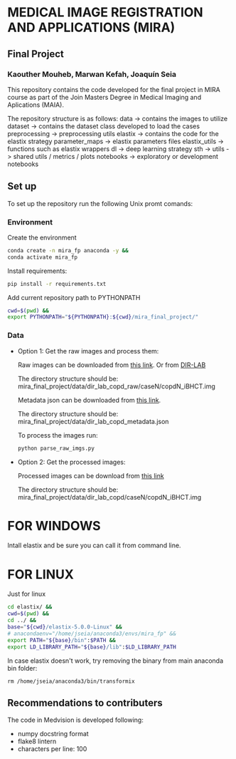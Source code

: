 # MEDICAL IMAGE REGISTRATION AND APPLICATIONS (MIRA)

## Final Project

### Kaouther Mouheb, Marwan Kefah, Joaquín Seia

This repository contains the code developed for the final project in MIRA course as part of the Join Masters Degree in Medical Imaging and Aplications (MAIA).

The repository structure is as follows:
    data -> contains the images to utilize
    dataset -> contains the dataset class developed to load the cases
    preprocessing -> preprocessing utils
    elastix -> contains the code for the elastix strategy
        parameter_maps -> elastix parameters files
        elastix_utils -> functions such as elastix wrappers
    dl -> deep learning strategy
        sth ->
    utils -> shared utils / metrics / plots
    notebooks -> exploratory or development notebooks

## Set up

To set up the repository run the following Unix promt comands:

### Environment
Create the environment

```bash
conda create -n mira_fp anaconda -y &&
conda activate mira_fp
```

Install requirements:
```bash
pip install -r requirements.txt
```

Add current repository path to PYTHONPATH
```bash
cwd=$(pwd) &&
export PYTHONPATH="${PYTHONPATH}:${cwd}/mira_final_project/"
```

### Data
- Option 1: Get the raw images and process them:

    Raw images can be downloaded from [this link](https://drive.google.com/file/d/1gc63UJqSrwcaQQKwD8R9KsIxtysZYzdf/view?usp=share_link). Or from [DIR-LAB](https://med.emory.edu/departments/radiation-oncology/research-laboratories/deformable-image-registration/downloads-and-reference-data/copdgene.html)

    The directory structure should be: mira_final_project/data/dir_lab_copd_raw/caseN/copdN_iBHCT.img
    
    Metadata json can be downloaded from [this link](https://drive.google.com/file/d/11QxECkvpHMwQcG90_r7Qu4fYm8wgNjea/view?usp=share_link).
    
    The directory structure should be: mira_final_project/data/dir_lab_copd_metadata.json
    
    To process the images run:
    ```bash
    python parse_raw_imgs.py
    ```

- Option 2: Get the processed images:

    Processed images can be download from [this link](https://drive.google.com/file/d/1OScdnhRwFZgIG7V47Jle2NYCseP5Uqmn/view?usp=share_link)

    The directory structure should be: mira_final_project/data/dir_lab_copd/caseN/copdN_iBHCT.img


# FOR WINDOWS
Intall elastix and be sure you can call it from command line.

# FOR LINUX
Just for linux
``` bash
cd elastix/ &&
cwd=$(pwd) &&
cd ../ &&
base="${cwd}/elastix-5.0.0-Linux" &&
# anacondaenv="/home/jseia/anaconda3/envs/mira_fp" &&
export PATH="${base}/bin":$PATH &&
export LD_LIBRARY_PATH="${base}/lib":$LD_LIBRARY_PATH 
```

In case elastix doesn't work, try removing the binary from main anaconda bin folder:
```
rm /home/jseia/anaconda3/bin/transformix
```

## Recommendations to contributers

The code in Medvision is developed following:
- numpy docstring format
- flake8 lintern
- characters per line: 100